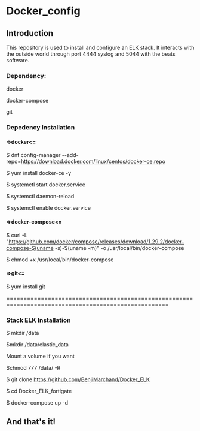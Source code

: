 # Docker_config

## Introduction
This repository is used to install and configure an ELK stack. It interacts with the outside world through port 4444 syslog and 5044 with the beats software.

### Dependency:
docker

docker-compose

git

### Depedency Installation
#### =>docker<=
$ dnf config-manager --add-repo=https://download.docker.com/linux/centos/docker-ce.repo

$ yum install docker-ce -y

$ systemctl start docker.service

$ systemctl daemon-reload

$ systemctl enable docker.service

#### =>docker-compose<=
$ curl -L "https://github.com/docker/compose/releases/download/1.29.2/docker-compose-$(uname -s)-$(uname -m)" -o /usr/local/bin/docker-compose

$ chmod +x /usr/local/bin/docker-compose

#### =>git<=
$ yum install git

=====================================================================================================

### Stack ELK Installation
$ mkdir /data

$mkdir /data/elastic_data

Mount a volume if you want 

$chmod 777 /data/ -R

$ git clone https://github.com/BenjiMarchand/Docker_ELK

$ cd Docker_ELK_fortigate 

$ docker-compose up -d

## And that's it!
